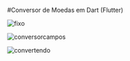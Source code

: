 
#Conversor de Moedas em Dart (Flutter)

![fixo](https://user-images.githubusercontent.com/39272194/51703968-f9866700-1ffe-11e9-9245-5ed7885838e4.gif)

![conversorcampos](https://user-images.githubusercontent.com/39272194/51703975-01dea200-1fff-11e9-8534-b4c78d0ec503.gif)

![convertendo](https://user-images.githubusercontent.com/39272194/51703986-06a35600-1fff-11e9-9753-2a2156c9afe2.gif)
